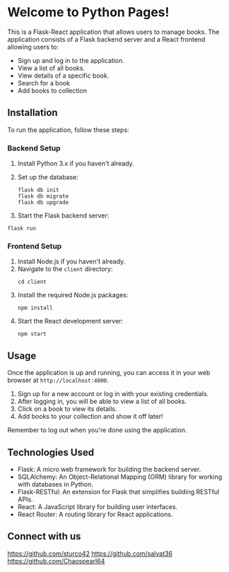 # Welcome to Python Pages!

This is a Flask-React application that allows users to manage books. The application consists of a Flask backend server and a React frontend allowing users to:

- Sign up and log in to the application.
- View a list of all books.
- View details of a specific book.
- Search for a book
- Add books to collection

## Installation

To run the application, follow these steps:

### Backend Setup

1. Install Python 3.x if you haven't already.

2. Set up the database:
   ```
   flask db init
   flask db migrate
   flask db upgrade
   ```
3.  Start the Flask backend server:

   ```
   flask run
   ```

### Frontend Setup

1. Install Node.js if you haven't already.
2. Navigate to the `client` directory:
   ```
   cd client
   ```
3. Install the required Node.js packages:
   ```
   npm install
   ```
4. Start the React development server:
   ```
   npm start
   ```

## Usage

Once the application is up and running, you can access it in your web browser at `http://localhost:4000`.

1. Sign up for a new account or log in with your existing credentials.
2. After logging in, you will be able to view a list of all books.
3. Click on a book to view its details.
4. Add books to your collection and show it off later!

Remember to log out when you're done using the application.

## Technologies Used

- Flask: A micro web framework for building the backend server.
- SQLAlchemy: An Object-Relational Mapping (ORM) library for working with databases in Python.
- Flask-RESTful: An extension for Flask that simplifies building RESTful APIs.
- React: A JavaScript library for building user interfaces.
- React Router: A routing library for React applications.



## Connect with us

https://github.com/sturco42
https://github.com/salvat36
https://github.com/Chaospearl64

